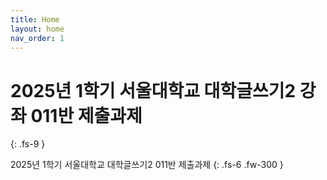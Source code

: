 ```yaml
---
title: Home
layout: home
nav_order: 1
---
```


# 2025년 1학기 **서울대학교 대학글쓰기2** 강좌 011반 제출과제
{: .fs-9 }

2025년 1학기 서울대학교 대학글쓰기2 011반 제출과제
{: .fs-6 .fw-300 }